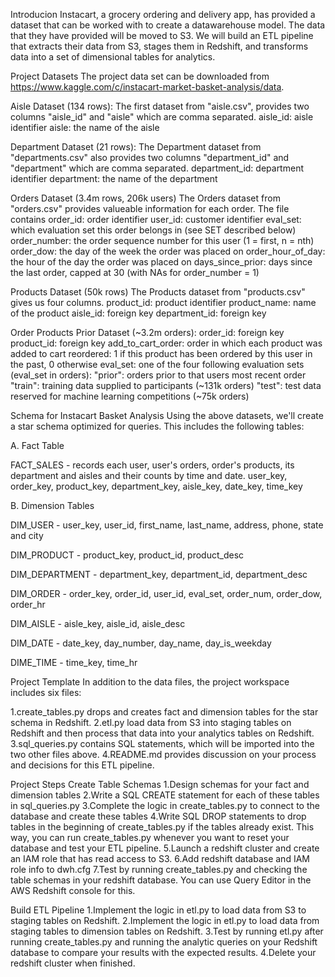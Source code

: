 Introducion
 Instacart, a grocery ordering and delivery app, has provided a dataset that can be worked with to create a datawarehouse model. The data that they have provided will be moved to S3. We will build an ETL pipeline that extracts their data from S3, stages them in Redshift, and transforms data into a set of dimensional tables for analytics. 

Project Datasets
The project data set can be downloaded from https://www.kaggle.com/c/instacart-market-basket-analysis/data. 

Aisle Dataset (134 rows): 
The first dataset from "aisle.csv", provides two columns "aisle_id" and "aisle" which are comma separated. 
aisle_id: aisle identifier
aisle: the name of the aisle

Department Dataset (21 rows): 
The Department dataset from "departments.csv" also provides two columns "department_id" and "department" which are comma separated. 
department_id: department identifier
department: the name of the department

Orders Dataset (3.4m rows, 206k users) 
The Orders dataset from "orders.csv" provides valueable information for each order. The file contains 
order_id: order identifier
user_id: customer identifier
eval_set: which evaluation set this order belongs in (see SET described below)
order_number: the order sequence number for this user (1 = first, n = nth)
order_dow: the day of the week the order was placed on
order_hour_of_day: the hour of the day the order was placed on
days_since_prior: days since the last order, capped at 30 (with NAs for order_number = 1)

Products Dataset (50k rows) 
The Products dataset from "products.csv" gives us four columns.
product_id: product identifier
product_name: name of the product
aisle_id: foreign key
department_id: foreign key

Order Products Prior Dataset (~3.2m orders): 
order_id: foreign key
product_id: foreign key
add_to_cart_order: order in which each product was added to cart
reordered: 1 if this product has been ordered by this user in the past, 0 otherwise
eval_set:  one of the four following evaluation sets (eval_set in orders):
          "prior": orders prior to that users most recent order 
          "train": training data supplied to participants (~131k orders)
          "test": test data reserved for machine learning competitions (~75k orders)

Schema for Instacart Basket Analysis
Using the above datasets, we'll  create a star schema optimized for queries. This includes the following tables:

A. Fact Table

FACT_SALES - records each user, user's orders, order's products, its department and aisles and their counts by time and date. 
user_key, order_key, product_key, department_key, aisle_key, date_key, time_key

B. Dimension Tables

DIM_USER - 
user_key, user_id, first_name, last_name, address, phone, state and city

DIM_PRODUCT - 
product_key, product_id, product_desc

DIM_DEPARTMENT - 
department_key, department_id, department_desc

DIM_ORDER - 
order_key, order_id,	user_id,		eval_set,	order_num,	order_dow,	order_hr	

DIM_AISLE - 
aisle_key, aisle_id, aisle_desc

DIM_DATE - 
date_key, day_number, day_name, day_is_weekday

DIME_TIME - 
time_key, time_hr

Project Template
In addition to the data files, the project workspace includes six files:

1.create_tables.py drops and creates fact and dimension tables for the star schema in Redshift.
2.etl.py load data from S3 into staging tables on Redshift and then process that data into your analytics tables on Redshift.
3.sql_queries.py contains SQL statements, which will be imported into the two other files above.
4.README.md provides discussion on your process and decisions for this ETL pipeline.

Project Steps
Create Table Schemas
1.Design schemas for your fact and dimension tables
2.Write a SQL CREATE statement for each of these tables in sql_queries.py
3.Complete the logic in create_tables.py to connect to the database and create these tables
4.Write SQL DROP statements to drop tables in the beginning of create_tables.py if the tables already exist. This way, you can run create_tables.py whenever you want to reset your database and test your ETL pipeline.
5.Launch a redshift cluster and create an IAM role that has read access to S3.
6.Add redshift database and IAM role info to dwh.cfg
7.Test by running create_tables.py and checking the table schemas in your redshift database. You can use Query Editor in the AWS Redshift console for this.

Build ETL Pipeline
1.Implement the logic in etl.py to load data from S3 to staging tables on Redshift.
2.Implement the logic in etl.py to load data from staging tables to dimension tables on Redshift.
3.Test by running etl.py after running create_tables.py and running the analytic queries on your Redshift database to compare your results with the expected results.
4.Delete your redshift cluster when finished.
